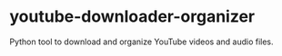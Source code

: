 # youtube-downloader-organizer
Python tool to download and organize YouTube videos and audio files.
